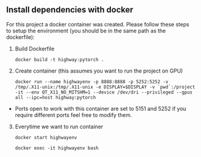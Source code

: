 ## Install dependencies with docker

For this project a docker container was created. Please follow these steps to setup the environment (you should be in the same path as the dockerfile):

1. Build Dockerfile

    `docker build -t highway:pytorch .`

2. Create container (this assumes you want to run the project on GPU)

    ``docker run --name highwayenv -p 8888:8888 -p 5252:5252 -v /tmp/.X11-unix:/tmp/.X11-unix -e DISPLAY=$DISPLAY -v `pwd`:/project -it --env QT_X11_NO_MITSHM=1 --device /dev/dri --privileged --gpus all --ipc=host highway:pytorch ``

* Ports open to work with this container are set to 5151 and 5252 if you require different ports feel free to modify them.

3. Everytime we want to run container

    `docker start highwayenv`

    `docker exec -it highwayenv bash`